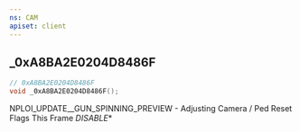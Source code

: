 ```yaml
---
ns: CAM
apiset: client
---
```

## _0xA8BA2E0204D8486F

```c
// 0xA8BA2E0204D8486F
void _0xA8BA2E0204D8486F();
```

NPLOI_UPDATE__GUN_SPINNING_PREVIEW - Adjusting Camera / Ped Reset Flags This Frame
_DISABLE_*




